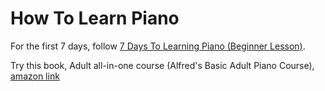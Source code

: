 # How To Learn Piano

For the first 7 days, follow [7 Days To Learning Piano (Beginner Lesson)](https://www.youtube.com/watch?v=bzNKQ2FkEJI).

Try this book, Adult all-in-one course (Alfred's Basic Adult Piano
Course), [amazon link](https://www.amazon.co.uk/Adult-All-One-Course-Technique/dp/0882848186)
